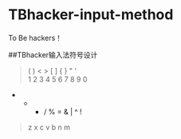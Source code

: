 # TBhacker-input-method
To Be hackers！

##TBhacker输入法符号设计
 >( ) < > [ ] { } " '   
 >1 2 3 4 5 6 7 8 9 0   
  + - * / % = & | ^ !  
      
 >z x c v b n m      

 
